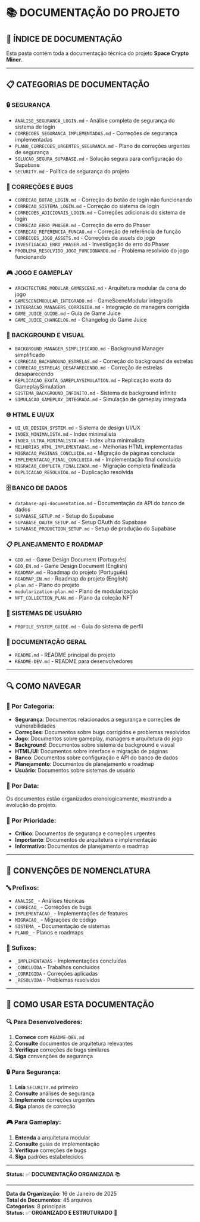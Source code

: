 # 📚 **DOCUMENTAÇÃO DO PROJETO**

## 🎯 **ÍNDICE DE DOCUMENTAÇÃO**

Esta pasta contém toda a documentação técnica do projeto **Space Crypto Miner**.

---

## 📋 **CATEGORIAS DE DOCUMENTAÇÃO**

### **🔒 SEGURANÇA**
- `ANALISE_SEGURANCA_LOGIN.md` - Análise completa de segurança do sistema de login
- `CORRECOES_SEGURANCA_IMPLEMENTADAS.md` - Correções de segurança implementadas
- `PLANO_CORRECOES_URGENTES_SEGURANCA.md` - Plano de correções urgentes de segurança
- `SOLUCAO_SEGURA_SUPABASE.md` - Solução segura para configuração do Supabase
- `SECURITY.md` - Política de segurança do projeto

### **🔧 CORREÇÕES E BUGS**
- `CORRECAO_BOTAO_LOGIN.md` - Correção do botão de login não funcionando
- `CORRECAO_SISTEMA_LOGIN.md` - Correção do sistema de login
- `CORRECOES_ADICIONAIS_LOGIN.md` - Correções adicionais do sistema de login
- `CORRECAO_ERRO_PHASER.md` - Correção de erro do Phaser
- `CORRECAO_REFERENCIA_FUNCAO.md` - Correção de referência de função
- `CORRECOES_JOGO_ASSETS.md` - Correções de assets do jogo
- `INVESTIGACAO_ERRO_PHASER.md` - Investigação de erro do Phaser
- `PROBLEMA_RESOLVIDO_JOGO_FUNCIONANDO.md` - Problema resolvido do jogo funcionando

### **🎮 JOGO E GAMEPLAY**
- `ARCHITECTURE_MODULAR_GAMESCENE.md` - Arquitetura modular da cena do jogo
- `GAMESCENEMODULAR_INTEGRADO.md` - GameSceneModular integrado
- `INTEGRACAO_MANAGERS_CORRIGIDA.md` - Integração de managers corrigida
- `GAME_JUICE_GUIDE.md` - Guia de Game Juice
- `GAME_JUICE_CHANGELOG.md` - Changelog do Game Juice

### **🎨 BACKGROUND E VISUAL**
- `BACKGROUND_MANAGER_SIMPLIFICADO.md` - Background Manager simplificado
- `CORRECAO_BACKGROUND_ESTRELAS.md` - Correção do background de estrelas
- `CORRECAO_ESTRELAS_DESAPARECENDO.md` - Correção de estrelas desaparecendo
- `REPLICACAO_EXATA_GAMEPLAYSIMULATION.md` - Replicação exata do GameplaySimulation
- `SISTEMA_BACKGROUND_INFINITO.md` - Sistema de background infinito
- `SIMULACAO_GAMEPLAY_INTEGRADA.md` - Simulação de gameplay integrada

### **🌐 HTML E UI/UX**
- `UI_UX_DESIGN_SYSTEM.md` - Sistema de design UI/UX
- `INDEX_MINIMALISTA.md` - Index minimalista
- `INDEX_ULTRA_MINIMALISTA.md` - Index ultra minimalista
- `MELHORIAS_HTML_IMPLEMENTADAS.md` - Melhorias HTML implementadas
- `MIGRACAO_PAGINAS_CONCLUIDA.md` - Migração de páginas concluída
- `IMPLEMENTACAO_FINAL_CONCLUIDA.md` - Implementação final concluída
- `MIGRACAO_COMPLETA_FINALIZADA.md` - Migração completa finalizada
- `DUPLICACAO_RESOLVIDA.md` - Duplicação resolvida

### **🗄️ BANCO DE DADOS**
- `database-api-documentation.md` - Documentação da API do banco de dados
- `SUPABASE_SETUP.md` - Setup do Supabase
- `SUPABASE_OAUTH_SETUP.md` - Setup OAuth do Supabase
- `SUPABASE_PRODUCTION_SETUP.md` - Setup de produção do Supabase

### **📋 PLANEJAMENTO E ROADMAP**
- `GDD.md` - Game Design Document (Português)
- `GDD_EN.md` - Game Design Document (English)
- `ROADMAP.md` - Roadmap do projeto (Português)
- `ROADMAP_EN.md` - Roadmap do projeto (English)
- `plan.md` - Plano do projeto
- `modularization-plan.md` - Plano de modularização
- `NFT_COLLECTION_PLAN.md` - Plano da coleção NFT

### **👤 SISTEMAS DE USUÁRIO**
- `PROFILE_SYSTEM_GUIDE.md` - Guia do sistema de perfil

### **📖 DOCUMENTAÇÃO GERAL**
- `README.md` - README principal do projeto
- `README-DEV.md` - README para desenvolvedores

---

## 🔍 **COMO NAVEGAR**

### **📂 Por Categoria:**
- **Segurança**: Documentos relacionados a segurança e correções de vulnerabilidades
- **Correções**: Documentos sobre bugs corrigidos e problemas resolvidos
- **Jogo**: Documentos sobre gameplay, managers e arquitetura do jogo
- **Background**: Documentos sobre sistema de background e visual
- **HTML/UI**: Documentos sobre interface e migração de páginas
- **Banco**: Documentos sobre configuração e API do banco de dados
- **Planejamento**: Documentos de planejamento e roadmap
- **Usuário**: Documentos sobre sistemas de usuário

### **📅 Por Data:**
Os documentos estão organizados cronologicamente, mostrando a evolução do projeto.

### **🎯 Por Prioridade:**
- **Crítico**: Documentos de segurança e correções urgentes
- **Importante**: Documentos de arquitetura e implementação
- **Informativo**: Documentos de planejamento e roadmap

---

## 📝 **CONVENÇÕES DE NOMENCLATURA**

### **🔤 Prefixos:**
- `ANALISE_` - Análises técnicas
- `CORRECAO_` - Correções de bugs
- `IMPLEMENTACAO_` - Implementações de features
- `MIGRACAO_` - Migrações de código
- `SISTEMA_` - Documentação de sistemas
- `PLANO_` - Planos e roadmaps

### **🎯 Sufixos:**
- `_IMPLEMENTADAS` - Implementações concluídas
- `_CONCLUIDA` - Trabalhos concluídos
- `_CORRIGIDA` - Correções aplicadas
- `_RESOLVIDA` - Problemas resolvidos

---

## 🚀 **COMO USAR ESTA DOCUMENTAÇÃO**

### **🔍 Para Desenvolvedores:**
1. **Comece** com `README-DEV.md`
2. **Consulte** documentos de arquitetura relevantes
3. **Verifique** correções de bugs similares
4. **Siga** convenções de segurança

### **🔒 Para Segurança:**
1. **Leia** `SECURITY.md` primeiro
2. **Consulte** análises de segurança
3. **Implemente** correções urgentes
4. **Siga** planos de correção

### **🎮 Para Gameplay:**
1. **Entenda** a arquitetura modular
2. **Consulte** guias de implementação
3. **Verifique** correções de bugs
4. **Siga** padrões estabelecidos

---

**Status**: ✅ **DOCUMENTAÇÃO ORGANIZADA** 📚

---

**Data da Organização**: 16 de Janeiro de 2025  
**Total de Documentos**: 45 arquivos  
**Categorias**: 8 principais  
**Status**: ✅ **ORGANIZADO E ESTRUTURADO** 📁
